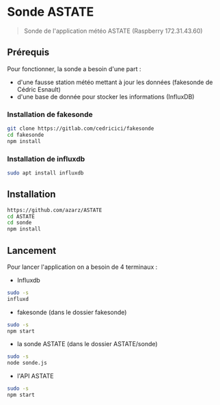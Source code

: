 # Sonde ASTATE

> Sonde de l'application météo ASTATE (Raspberry 172.31.43.60)

## Prérequis

Pour fonctionner, la sonde a besoin d'une part :

 - d'une fausse station météo mettant à jour les données (fakesonde de Cédric Esnault)
 - d'une base de donnée pour stocker les informations (InfluxDB)

### Installation de fakesonde

``` bash
git clone https://gitlab.com/cedricici/fakesonde
cd fakesonde
npm install
```

### Installation de influxdb

``` bash
sudo apt install influxdb
```

## Installation

``` bash
https://github.com/azarz/ASTATE
cd ASTATE
cd sonde
npm install
```

## Lancement

Pour lancer l'application on a besoin de 4 terminaux :

 - Influxdb

``` bash
sudo -s
influxd
```

 - fakesonde (dans le dossier fakesonde)

``` bash
sudo -s
npm start
```

 - la sonde ASTATE (dans le dossier ASTATE/sonde)
``` bash
sudo -s 
node sonde.js
```

 - l'API ASTATE

``` bash
sudo -s
npm start
```

